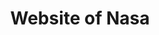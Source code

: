 ---
bookmark-of: https://www.nasa.gov
title: Website of Nasa
Published: 2024-02-21T12:24:03.367Z
layout: bookmark.njk
tags: bookmarks
---